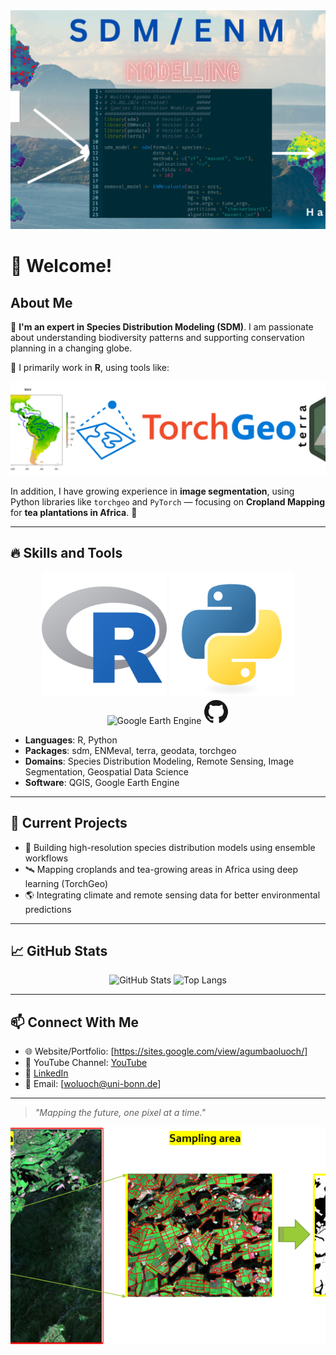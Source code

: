 <!-- Banner Image -->
<img src="https://github.com/Wycology/Wycology/blob/main/Suitability.png" alt="Nature Banner" style="width:300%; height:350px; object-fit:cover;">

# 👋 Welcome!

## About Me

🌱 **I'm an expert in Species Distribution Modeling (SDM)**. I am passionate about understanding biodiversity patterns and supporting conservation planning in a changing globe.  

📍 I primarily work in **R**, using tools like:

<img src="https://github.com/Wycology/Wycology/blob/main/torch.png" alt="Nature Banner" style="width:500%; height:150px; object-fit:cover;">

In addition, I have growing experience in **image segmentation**, using Python libraries like `torchgeo` and `PyTorch` — focusing on **Cropland Mapping** for **tea plantations in Africa**. 🍃

---

## 🔥 Skills and Tools

<div align="center">

<img src="https://raw.githubusercontent.com/devicons/devicon/master/icons/r/r-original.svg" alt="R" width="200" height="200"/>
<img src="https://raw.githubusercontent.com/devicons/devicon/master/icons/python/python-original.svg" alt="Python" width="200" height="200"/>
<img src="https://images.icon-icons.com/1508/PNG/512/googleearth-engine_104576.png" alt="Google Earth Engine" width="200" height="200"/>
<img src="https://raw.githubusercontent.com/devicons/devicon/master/icons/github/github-original.svg" alt="GitHub" width="40" height="40"/>

</div>

- **Languages**: R, Python
- **Packages**: sdm, ENMeval, terra, geodata, torchgeo
- **Domains**: Species Distribution Modeling, Remote Sensing, Image Segmentation, Geospatial Data Science
- **Software**: QGIS, Google Earth Engine

---

## 🚀 Current Projects

- 🔬 Building high-resolution species distribution models using ensemble workflows
- 🛰️ Mapping croplands and tea-growing areas in Africa using deep learning (TorchGeo)
- 🌎 Integrating climate and remote sensing data for better environmental predictions

---

## 📈 GitHub Stats

<div align="center">

![GitHub Stats](https://github-readme-stats.vercel.app/api?username=wycology&show_icons=true&theme=radical)
![Top Langs](https://github-readme-stats.vercel.app/api/top-langs/?username=wycology&layout=compact&theme=radical)

</div>

---

## 📫 Connect With Me

- 🌐 Website/Portfolio: [https://sites.google.com/view/agumbaoluoch/]
- 🎥 YouTube Channel: [YouTube](https://www.youtube.com/@wycology) 
- 🔗 [LinkedIn](https://www.linkedin.com/in/wyclife-oluoch-3924341b9/)  
- 📧 Email: [woluoch@uni-bonn.de]  

---

> *"Mapping the future, one pixel at a time."*

<!-- Optional Footer Image -->
<img src="https://github.com/Wycology/Wycology/blob/main/banner.png" alt="Satelitte Banner" style="width:300%; height:350px; object-fit:cover;">

